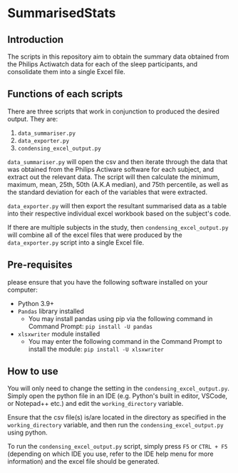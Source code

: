 # SummarisedStats

## Introduction

The scripts in this repository aim to obtain the summary data obtained from the Philips Actiwatch data for each of the sleep participants, and consolidate them into a single Excel file.

## Functions of each scripts

There are three scripts that work in conjunction to produced the desired output. They are:

1) ```data_summariser.py```
2) ```data_exporter.py```
3) ```condensing_excel_output.py```

```data_summariser.py``` will open the csv and then iterate through the data that was obtained from the Philips Actiware software for each subject, and extract out the relevant data. The script will then calculate the minimum, maximum, mean, 25th, 50th (A.K.A median), and 75th percentile, as well as the standard deviation for each of the variables that were extracted.

```data_exporter.py``` will then export the resultant summarised data as a table into their respective individual excel workbook based on the subject's code.

If there are multiple subjects in the study, then ```condensing_excel_output.py``` will combine all of the excel files that were produced by the ```data_exporter.py``` script into a single Excel file.

## Pre-requisites

please ensure that you have the following software installed on your computer:

- Python 3.9+
- ```Pandas``` library installed
  - You may install pandas using pip via the following command in Command Prompt:
  ```pip install -U pandas```
- `xlsxwriter` module installed
  - You may enter the following command in the Command Prompt to install the module:
  ```pip install -U xlsxwriter```

## How to use

You will only need to change the setting in the ```condensing_excel_output.py```. Simply open the python file in an IDE (e.g. Python's built in editor, VSCode, or Notepad++ etc.) and edit the `working_directory` variable.

Ensure that the csv file(s) is/are located in the directory as specified in the `working_directory` variable, and then run the `condensing_excel_output.py` using python.

To run the `condensing_excel_output.py` script, simply press `F5` or `CTRL + F5` (depending on which IDE you use, refer to the IDE help menu for more information) and the excel file should be generated.
